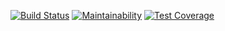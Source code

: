[![Build Status](https://travis-ci.com/romanmashkovskiy/jest-example.svg?branch=master)](https://travis-ci.com/romanmashkovskiy/jest-example)
[![Maintainability](https://api.codeclimate.com/v1/badges/f0d80b1272248da381e8/maintainability)](https://codeclimate.com/github/romanmashkovskiy/jest-example/maintainability)
[![Test Coverage](https://api.codeclimate.com/v1/badges/f0d80b1272248da381e8/test_coverage)](https://codeclimate.com/github/romanmashkovskiy/jest-example/test_coverage)